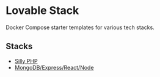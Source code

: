 # Lovable Stack

Docker Compose starter templates for various tech stacks.

## Stacks

- [Silly PHP](php-apache-silly/)
- [MongoDB/Express/React/Node](mongodb-express-react-node/)
